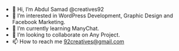 - 👋 Hi, I’m Abdul Samad @creatives92
- 👀 I’m interested in WordPress Development, Graphic Design and Facebook Marketing.
- 🌱 I’m currently learning ManyChat.
- 💞️ I’m looking to collaborate on Any Project.
- 📫 How to reach me 92creatives@gmail.com 

<!---
creatives92/creatives92 is a ✨ special ✨ repository because its `README.md` (this file) appears on your GitHub profile.
You can click the Preview link to take a look at your changes.
--->

